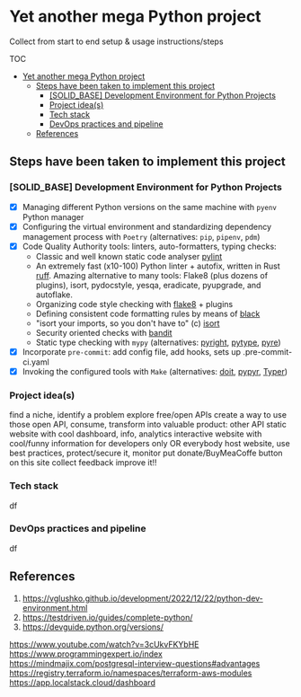 # Yet another mega Python project

Collect from start to end setup & usage instructions/steps

TOC

- [Yet another mega Python project](#yet-another-mega-python-project)
  - [Steps have been taken to implement this project](#steps-have-been-taken-to-implement-this-project)
    - [\[SOLID\_BASE\] Development Environment for Python Projects](#solid_base-development-environment-for-python-projects)
    - [Project idea(s)](#project-ideas)
    - [Tech stack](#tech-stack)
    - [DevOps practices and pipeline](#devops-practices-and-pipeline)
  - [References](#references)

## Steps have been taken to implement this project

### [SOLID_BASE] Development Environment for Python Projects

- [x] Managing different Python versions on the same machine with `pyenv` Python manager
- [x] Configuring the virtual environment and standardizing dependency management process with `Poetry` (alternatives: `pip`, `pipenv`, `pdm`)
- [x] Code Quality Authority tools: linters, auto-formatters, typing checks:
  - Classic and well known static code analyser [pylint](https://github.com/pylint-dev/pylint)
  - An extremely fast (x10-100) Python linter + autofix, written in Rust [ruff](https://github.com/astral-sh/ruff). Amazing alternative to many tools: Flake8 (plus dozens of plugins), isort, pydocstyle, yesqa, eradicate, pyupgrade, and autoflake.
  - Organizing code style checking with [flake8](https://github.com/PyCQA/flake8) + plugins
  - Defining consistent code formatting rules by means of [black](https://github.com/psf/black)
  - "isort your imports, so you don't have to" (c) [isort](https://github.com/PyCQA/isort)
  - Security oriented checks with [bandit](https://github.com/PyCQA/bandit)
  - Static type checking with `mypy` (alternatives: [pyright](https://github.com/microsoft/pyright), [pytype](https://github.com/google/pytype/), [pyre](https://github.com/facebook/pyre-check))
- [x] Incorporate `pre-commit`: add config file, add hooks, sets up .pre-commit-ci.yaml
- [x] Invoking the configured tools with `Make` (alternatives: [doit](https://pydoit.org/), [pypyr](https://github.com/pypyr/pypyr/), [Typer](https://typer.tiangolo.com/))

### Project idea(s)

find a niche, identify a problem
explore free/open APIs
create a way to use those open API, consume, transform into valuable product:
  other API
  static website with cool dashboard, info, analytics
  interactive website with cool/funny information for developers only OR everybody
  host website, use best practices, protect/secure it, monitor
  put donate/BuyMeaCoffe button on this site
  collect feedback
  improve it!!

### Tech stack

df

### DevOps practices and pipeline

df

## References

1. <https://vglushko.github.io/development/2022/12/22/python-dev-environment.html>
2. <https://testdriven.io/guides/complete-python/>
3. <https://devguide.python.org/versions/>

<https://www.youtube.com/watch?v=3cUkvFKYbHE>
<https://www.programmingexpert.io/index>
<https://mindmajix.com/postgresql-interview-questions#advantages>
<https://registry.terraform.io/namespaces/terraform-aws-modules>
<https://app.localstack.cloud/dashboard>
